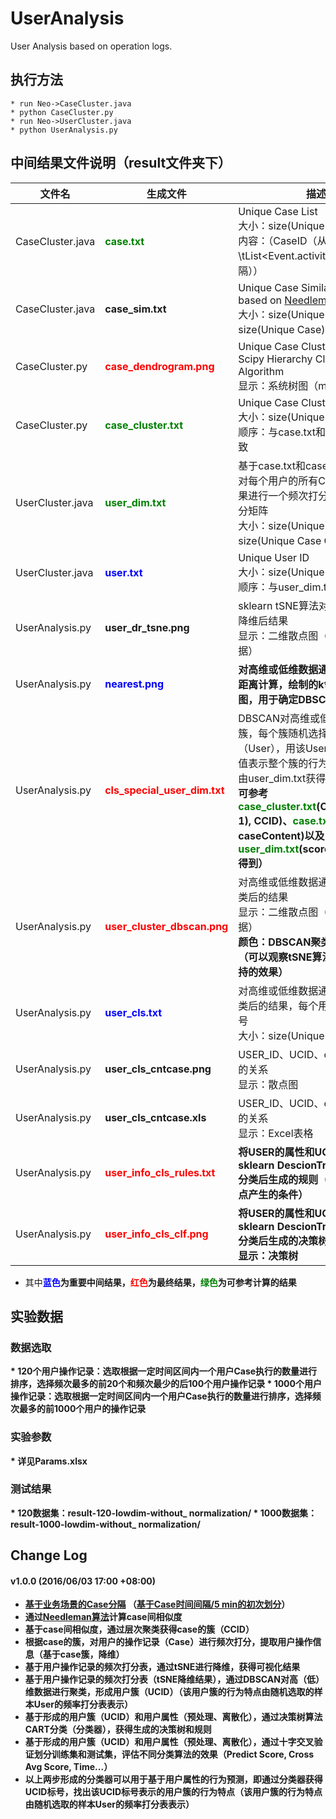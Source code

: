 # UserAnalysis
User Analysis based on operation logs.

执行方法
----
	* run Neo->CaseCluster.java
	* python CaseCluster.py
	* run Neo->UserCluster.java
	* python UserAnalysis.py

中间结果文件说明（result文件夹下）
----

文件名| 生成文件 | 描述
-----|--------|----
CaseCluster.java|<font color=green><b>case.txt|Unique Case List<br>大小：size(Unique Case)<br>内容：（CaseID（从0开始）\tList<Event.activity>（以空格分隔））
CaseCluster.java|<b>case_sim.txt|Unique Case Similarity Matrix based on [Needleman Algorithm](https://en.wikipedia.org/wiki/Needleman%E2%80%93Wunsch_algorithm) <br>大小：size(Unique Case) * size(Unique Case)）
CaseCluster.py|<font color=red><b>case_dendrogram.png|Unique Case Cluster based on Scipy Hierarchy Cluster Algorithm<br>显示：系统树图（max_d）
CaseCluster.py|<font color=green><b>case_cluster.txt|Unique Case Cluster ID<br>大小：size(Unique Case)<br>顺序：与case.txt和case_sim.txt一致
UserCluster.java|<font color=green><b>user_dim.txt|基于case.txt和case_cluster.txt，对每个用户的所有Case根据聚类结果进行一个频次打分，形成一个打分矩阵<br>大小：size(Unique User ID) * size(Unique Case Cluster ID)）
UserCluster.java|<font color=blue><b>user.txt|Unique User ID<br>大小：size(Unique User ID)<br>顺序：与user_dim.txt一致
UserAnalysis.py|<b>user_dr_tsne.png|sklearn tSNE算法对user_dim.txt降维后结果<br>显示：二维散点图（基于降维后数据）
UserAnalysis.py|<font color=blue><b>nearest.png|<b>对高维或低维数据通过k-nearest距离计算，绘制的k领域距离变化图，用于确定DBSCAN中的eps
UserAnalysis.py|<font color=red><b>cls_special_user_dim.txt|DBSCAN对高维或低维数据形成的簇，每个簇随机选择一个样本（User），用该User的Case簇打分值表示整个簇的行为特性（打分值由user_dim.txt获得）<br><b>可参考<font color=green>case_cluster.txt</font>(CaseID(offset-1), CCID)、<font color=green>case.txt</font>(CaseID, caseContent)以及<font color=green>user_dim.txt</font>(score(CCID))join得到）
UserAnalysis.py|<font color=red><b>user_cluster_dbscan.png|对高维或低维数据通过DBSCAN聚类后的结果<br>显示：二维散点图（基于降维后数据）<br><b>颜色：DBSCAN聚类后的簇标号（可以观察tSNE算法对全局特性保持的效果）
UserAnalysis.py|<font color=blue><b>user_cls.txt|对高维或低维数据通过DBSCAN聚类后的结果，每个用户对应的簇标号<br>大小：size(Unique User) * 2
UserAnalysis.py|<b>user_cls_cntcase.png|USER_ID、UCID、count(Case)间的关系<br>显示：散点图
UserAnalysis.py|<b>user_cls_cntcase.xls|USER_ID、UCID、count(Case)间的关系<br>显示：Excel表格
UserAnalysis.py|<font color=red><b>user_info_cls_rules.txt|<b>将USER的属性和UCID结果，通过sklearn DescionTreeClassifier分类后生成的规则（分类树叶子节点产生的条件）
UserAnalysis.py|<font color=red><b>user_info_cls_clf.png|<b>将USER的属性和UCID结果，通过sklearn DescionTreeClassifier分类后生成的决策树<br>显示：决策树

* 其中<font color=blue><b>蓝色</font>为重要中间结果，<font color=red><b>红色</font>为最终结果，<font color=green><b>绿色</font>为可参考计算的结果

实验数据
---
<h3>数据选取</h3>
* 120个用户操作记录：选取根据一定时间区间内一个用户Case执行的数量进行排序，选择频次最多的前20个和频次最少的后100个用户操作记录
* 1000个用户操作记录：选取根据一定时间区间内一个用户Case执行的数量进行排序，选择频次最多的前1000个用户的操作记录

<h3>实验参数</h3>
* 详见Params.xlsx

<h3>测试结果</h3>
* 120数据集：result-120-lowdim-without_ normalization/
* 1000数据集：result-1000-lowdim-without_ normalization/

Change Log
----------
#### v1.0.0 (2016/06/03 17:00 +08:00)
* [基于业务场景的Case分隔](https://github.com/codedjw/XESConverter) （[基于Case时间间隔/5 min的初次划分](https://github.com/codedjw/DataAnalysis/blob/master/QYW_7th_Analysis/qyw_7th_XESConverterHelp.ipynb)）
* 通过[Needleman算法](https://en.wikipedia.org/wiki/Needleman%E2%80%93Wunsch_algorithm)计算case间相似度
* 基于case间相似度，通过层次聚类获得case的簇（CCID）
* 根据case的簇，对用户的操作记录（Case）进行频次打分，提取用户操作信息（基于case簇，降维）
* 基于用户操作记录的频次打分表，通过tSNE进行降维，获得可视化结果
* 基于用户操作记录的频次打分表（tSNE降维结果），通过DBSCAN对高（低）维数据进行聚类，形成用户簇（UCID）（该用户簇的行为特点由随机选取的样本User的频率打分表表示）
* 基于形成的用户簇（UCID）和用户属性（预处理、离散化），通过决策树算法CART分类（分类器），获得生成的决策树和规则
* 基于形成的用户簇（UCID）和用户属性（预处理、离散化），通过十字交叉验证划分训练集和测试集，评估不同分类算法的效果（Predict Score, Cross Avg Score, Time...）
* 以上两步形成的分类器可以用于基于用户属性的行为预测，即通过分类器获得UCID标号，找出该UCID标号表示的用户簇的行为特点（该用户簇的行为特点由随机选取的样本User的频率打分表表示）